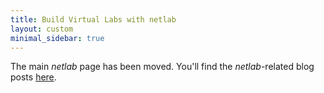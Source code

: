 ```yaml
---
title: Build Virtual Labs with netlab
layout: custom
minimal_sidebar: true
---
```

The main _netlab_ page has been moved. You'll find the _netlab_-related blog posts [here](/tag/netlab.html).
